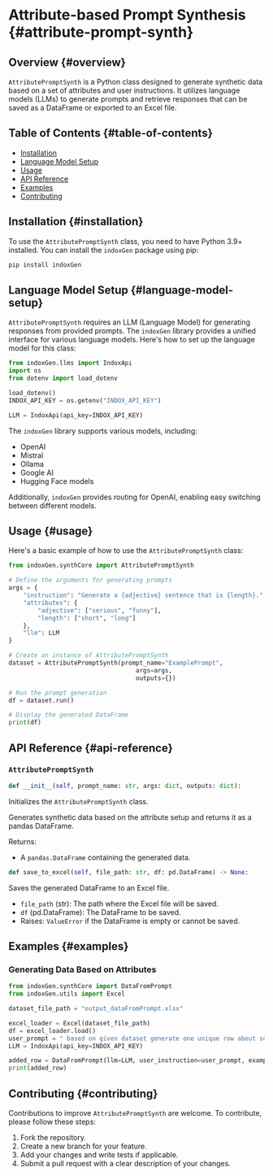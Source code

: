 # Attribute-based Prompt Synthesis {#attribute-prompt-synth}

## Overview {#overview}
`AttributePromptSynth` is a Python class designed to generate synthetic data based on a set of attributes and user instructions. It utilizes language models (LLMs) to generate prompts and retrieve responses that can be saved as a DataFrame or exported to an Excel file.

## Table of Contents {#table-of-contents}
- [Installation](#installation)
- [Language Model Setup](#language-model-setup)
- [Usage](#usage)
- [API Reference](#api-reference)
- [Examples](#examples)
- [Contributing](#contributing)

## Installation {#installation}
To use the `AttributePromptSynth` class, you need to have Python 3.9+ installed. You can install the `indoxGen` package using pip:

```bash
pip install indoxGen
```

## Language Model Setup {#language-model-setup}
`AttributePromptSynth` requires an LLM (Language Model) for generating responses from provided prompts. The `indoxGen` library provides a unified interface for various language models. Here's how to set up the language model for this class:

```python
from indoxGen.llms import IndoxApi
import os
from dotenv import load_dotenv

load_dotenv()
INDOX_API_KEY = os.getenv("INDOX_API_KEY")

LLM = IndoxApi(api_key=INDOX_API_KEY)
```

The `indoxGen` library supports various models, including:
- OpenAI
- Mistral
- Ollama
- Google AI
- Hugging Face models

Additionally, `indoxGen` provides routing for OpenAI, enabling easy switching between different models.

## Usage {#usage}
Here's a basic example of how to use the `AttributePromptSynth` class:

```python
from indoxGen.synthCore import AttributePromptSynth

# Define the arguments for generating prompts
args = {
    "instruction": "Generate a {adjective} sentence that is {length}.",
    "attributes": {
        "adjective": ["serious", "funny"],
        "length": ["short", "long"]
    },
    "llm": LLM
}

# Create an instance of AttributePromptSynth
dataset = AttributePromptSynth(prompt_name="ExamplePrompt",
                                   args=args,
                                   outputs={})

# Run the prompt generation
df = dataset.run()

# Display the generated DataFrame
print(df)
```

## API Reference {#api-reference}

### `AttributePromptSynth`

```python
def __init__(self, prompt_name: str, args: dict, outputs: dict):
```
Initializes the `AttributePromptSynth` class.

Generates synthetic data based on the attribute setup and returns it as a pandas DataFrame.

Returns: 
- A `pandas.DataFrame` containing the generated data.

```python
def save_to_excel(self, file_path: str, df: pd.DataFrame) -> None:
```
Saves the generated DataFrame to an Excel file.

- `file_path` (str): The path where the Excel file will be saved.
- `df` (pd.DataFrame): The DataFrame to be saved.
- Raises: `ValueError` if the DataFrame is empty or cannot be saved.

## Examples {#examples}

### Generating Data Based on Attributes
```python
from indoxGen.synthCore import DataFromPrompt
from indoxGen.utils import Excel

dataset_file_path = "output_dataFromPrompt.xlsx"

excel_loader = Excel(dataset_file_path) 
df = excel_loader.load()  
user_prompt = " based on given dataset generate one unique row about soccer"
LLM = IndoxApi(api_key=INDOX_API_KEY)

added_row = DataFromPrompt(llm=LLM, user_instruction=user_prompt, example_data=df, verbose=1).generate_data()
print(added_row)

```

## Contributing {#contributing}
Contributions to improve `AttributePromptSynth` are welcome. To contribute, please follow these steps:
1. Fork the repository.
2. Create a new branch for your feature.
3. Add your changes and write tests if applicable.
4. Submit a pull request with a clear description of your changes.
